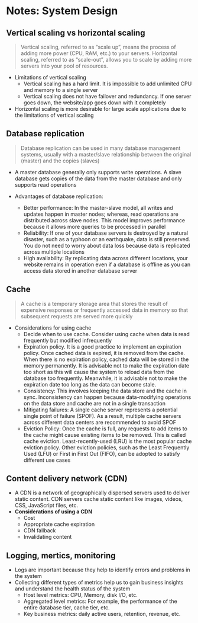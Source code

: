 # Notes: System Design

## Vertical scaling vs horizontal scaling
>Vertical scaling, referred to as “scale up”, means the process of adding more power (CPU,
RAM, etc.) to your servers. Horizontal scaling, referred to as “scale-out”, allows you to scale
by adding more servers into your pool of resources.

* Limitations of vertical scaling
  * Vertical scaling has a hard limit. It is impossible to add unlimited CPU and memory to a
single server
  * Vertical scaling does not have failover and redundancy. If one server goes down, the
website/app goes down with it completely
* Horizontal scaling is more desirable for large scale applications due to the limitations of
vertical scaling

## Database replication
>Database replication can be used in many database management
systems, usually with a master/slave relationship between the original (master) and the copies
(slaves)

* A master database generally only supports write operations. A slave database gets copies of
the data from the master database and only supports read operations

* Advantages of database replication:
  *  Better performance: In the master-slave model, all writes and updates happen in master
nodes; whereas, read operations are distributed across slave nodes. This model improves
performance because it allows more queries to be processed in parallel
  * Reliability: If one of your database servers is destroyed by a natural disaster, such as a
typhoon or an earthquake, data is still preserved. You do not need to worry about data loss
because data is replicated across multiple locations
  * High availability: By replicating data across different locations, your website remains in
operation even if a database is offline as you can access data stored in another database
server

## Cache
>A cache is a temporary storage area that stores the result of expensive responses or frequently
accessed data in memory so that subsequent requests are served more quickly
* Considerations for using cache
  *  Decide when to use cache. Consider using cache when data is read frequently but
modified infrequently
  * Expiration policy. It is a good practice to implement an expiration policy. Once cached
data is expired, it is removed from the cache. When there is no expiration policy, cached
data will be stored in the memory permanently. It is advisable not to make the expiration
date too short as this will cause the system to reload data from the database too frequently.
Meanwhile, it is advisable not to make the expiration date too long as the data can become
stale.
  * Consistency: This involves keeping the data store and the cache in sync. Inconsistency
can happen because data-modifying operations on the data store and cache are not in a
single transaction
  * Mitigating failures: A single cache server represents a potential single point of failure
(SPOF). As a result, multiple cache servers across different data centers are recommended to avoid SPOF
  * Eviction Policy: Once the cache is full, any requests to add items to the cache might
cause existing items to be removed. This is called cache eviction. Least-recently-used
(LRU) is the most popular cache eviction policy. Other eviction policies, such as the Least
Frequently Used (LFU) or First in First Out (FIFO), can be adopted to satisfy different use
cases  

## Content delivery network (CDN)
* A CDN is a network of geographically dispersed servers used to deliver static content. CDN
servers cache static content like images, videos, CSS, JavaScript files, etc.
* **Considerations of using a CDN**
  * Cost
  * Appropriate cache expiration
  * CDN fallback
  * Invalidating content
## Logging, mertics, monitoring
* Logs are important because they help to identify errors and problems
in the system
* Collecting different types of metrics help us to gain business insights and understand
the health status of the system
  * Host level metrics: CPU, Memory, disk I/O, etc.
  * Aggregated level metrics: For example, the performance of the entire database tier, cache
tier, etc.
  *  Key business metrics: daily active users, retention, revenue, etc.
